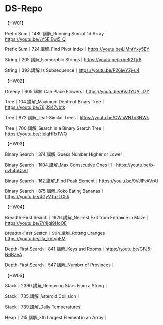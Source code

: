 # DS-Repo

【HW01】

Prefix Sum｜1480.講解_Running Sum of 1d Array｜https://youtu.be/vY5EiEwi5_Q

Prefix Sum｜724.講解_Find Pivot Index｜https://youtu.be/LlMntYxy5EY

String｜205.講解_Isomorphic Strings｜https://youtu.be/joibeR2Tjr8

String｜392.講解_Is Subsequence｜https://youtu.be/P26hvYZj-u4

【HW02】

Greedy｜605.講解_Can Place Flowers｜https://youtu.be/HVafYUA_J7Y

Tree｜104.講解_Maximum Depth of Binary Tree｜https://youtu.be/Z6jJS47vbtk

Tree｜872.講解_Leaf-Similar Trees｜https://youtu.be/CWbWNTo3NWk

Tree｜700.講解_Search in a Binary Search Tree｜https://youtu.be/cIelqHRx1WQ

【HW03】

Binary Search｜374.講解_Guess Number Higher or Lower｜

Binary Search｜1004.講解_Max Consecutive Ones III｜https://youtu.be/b-ovh4oQsVI

Binary Search｜162.講解_Find Peak Element｜https://youtu.be/9VJlFvAVrAI

Binary Search｜875.講解_Koko Eating Bananas｜https://youtu.be/UGyVTqzLC5k

【HW04】

Breadth-First Search｜1926.講解_Nearest Exit from Entrance in Maze｜https://youtu.be/ZY4jqj9HoOE

Breadth-First Search｜994.講解_Rotting Oranges｜https://youtu.be/lda_kntypFM

Depth-First Search｜841.講解_Keys and Rooms｜https://youtu.be/GFJ5-N6BZeA

Depth-First Search｜547.講解_Number of Provinces｜

【HW05】

Stack｜2390.講解_Removing Stars From a String｜

Stack｜735.講解_Asteroid Collision｜

Stack｜739.講解_Daily Temperatures｜

Heap｜215.講解_Kth Largest Element in an Array｜
